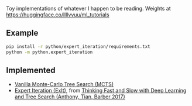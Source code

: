 Toy implementations of whatever I happen to be reading. Weights at https://huggingface.co/llllvvuu/ml_tutorials

## Example
```sh
pip install -r python/expert_iteration/requirements.txt
python -m python.expert_iteration
```

## Implemented
* [Vanilla Monte-Carlo Tree Search (MCTS)](./python/mcts/README.md)
* [Expert Iteration (ExIt)](./python/expert_iteration/README.md), from [Thinking Fast and Slow with Deep Learning and Tree Search (Anthony, Tian, Barber 2017)](https://arxiv.org/abs/1705.08439)
